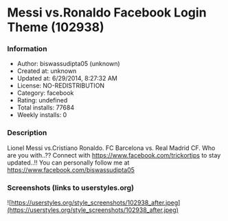 # Messi vs.Ronaldo Facebook Login Theme (102938)

### Information
- Author: biswassudipta05 (unknown)
- Created at: unknown
- Updated at: 6/29/2014, 8:27:32 AM
- License: NO-REDISTRIBUTION
- Category: facebook
- Rating: undefined
- Total installs: 77684
- Weekly installs: 0


### Description
Lionel Messi vs.Cristiano Ronaldo. FC Barcelona vs. Real Madrid CF. Who are you with..??
Connect with https://www.facebook.com/trickortips to stay updated..!!
You can personally follow me at https://www.facebook.com/biswassudipta05


### Screenshots (links to userstyles.org)
![https://userstyles.org/style_screenshots/102938_after.jpeg](https://userstyles.org/style_screenshots/102938_after.jpeg)


